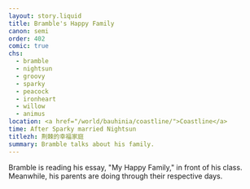 ```yaml
---
layout: story.liquid
title: Bramble's Happy Family
canon: semi
order: 402
comic: true
chs:
  - bramble
  - nightsun
  - groovy
  - sparky
  - peacock
  - ironheart
  - willow
  - animus
location: <a href="/world/bauhinia/coastline/">Coastline</a>
time: After Sparky married Nightsun
titlezh: 荆棘的幸福家庭
summary: Bramble talks about his family.
---
```


Bramble is reading his essay, "My Happy Family," in front of his class. Meanwhile, his parents are doing through their respective days.

